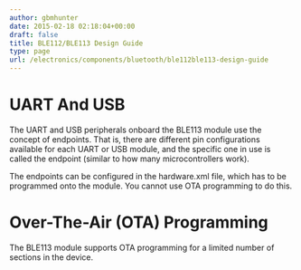 ```yaml
---
author: gbmhunter
date: 2015-02-18 02:18:04+00:00
draft: false
title: BLE112/BLE113 Design Guide
type: page
url: /electronics/components/bluetooth/ble112ble113-design-guide
---
```


# UART And USB

The UART and USB peripherals onboard the BLE113 module use the concept of endpoints. That is, there are different pin configurations available for each UART or USB module, and the specific one in use is called the endpoint (similar to how many microcontrollers work).

The endpoints can be configured in the hardware.xml file, which has to be programmed onto the module. You cannot use OTA programming to do this.

# Over-The-Air (OTA) Programming

The BLE113 module supports OTA programming for a limited number of sections in the device. 
